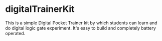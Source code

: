 # digitalTrainerKit
This is a simple Digital Pocket Trainer kit by which students can learn and do digital logic gate experiment. It's easy to build and completely battery operated. 
